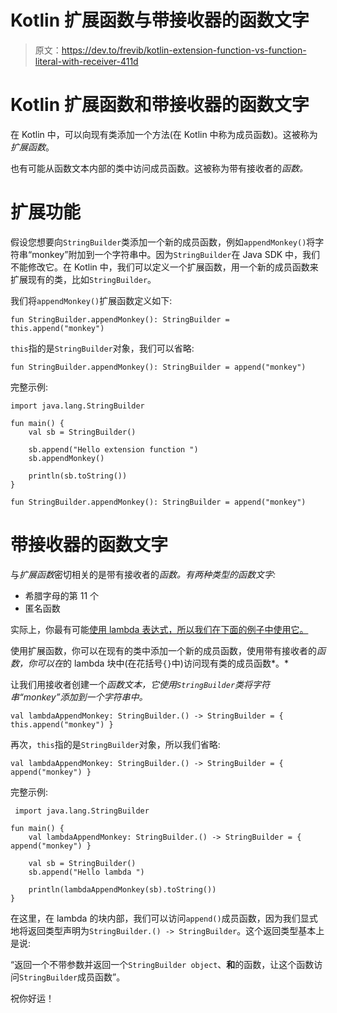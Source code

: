 # Kotlin 扩展函数与带接收器的函数文字

> 原文：<https://dev.to/frevib/kotlin-extension-function-vs-function-literal-with-receiver-411d>

# Kotlin 扩展函数和带接收器的函数文字

在 Kotlin 中，可以向现有类添加一个方法(在 Kotlin 中称为成员函数)。这被称为*扩展函数*。

也有可能从函数文本内部的类中访问成员函数。这被称为带有接收者的*函数。*

# 扩展功能

假设您想要向`StringBuilder`类添加一个新的成员函数，例如`appendMonkey()`将字符串“monkey”附加到一个字符串中。因为`StringBuilder`在 Java SDK 中，我们不能修改它。在 Kotlin 中，我们可以定义一个扩展函数，用一个新的成员函数来扩展现有的类，比如`StringBuilder`。

我们将`appendMonkey()`扩展函数定义如下:

```
fun StringBuilder.appendMonkey(): StringBuilder = this.append("monkey") 
```

`this`指的是`StringBuilder`对象，我们可以省略:

```
fun StringBuilder.appendMonkey(): StringBuilder = append("monkey") 
```

完整示例:

```
import java.lang.StringBuilder

fun main() {
    val sb = StringBuilder()

    sb.append("Hello extension function ")
    sb.appendMonkey()

    println(sb.toString())
}

fun StringBuilder.appendMonkey(): StringBuilder = append("monkey") 
```

# 带接收器的函数文字

与*扩展函数*密切相关的是带有接收者的*函数。有两种类型的函数文字:*

*   希腊字母的第 11 个
*   匿名函数

实际上，你最有可能[使用 lambda 表达式，所以我们在下面的例子中使用它。](https://kotlinlang.org/docs/reference/lambdas.html#anonymous-functions)

使用扩展函数，你可以在现有的类中添加一个新的成员函数，使用带有接收者的*函数，你可以在*的 lambda 块中(在花括号`{}`中)访问现有类的成员函数*。*

让我们用接收者创建一个*函数文本，它使用`StringBuilder`类将字符串“monkey”添加到一个字符串中。* 

```
val lambdaAppendMonkey: StringBuilder.() -> StringBuilder = { this.append("monkey") } 
```

再次，`this`指的是`StringBuilder`对象，所以我们省略:

```
val lambdaAppendMonkey: StringBuilder.() -> StringBuilder = { append("monkey") } 
```

完整示例:

```
 import java.lang.StringBuilder

fun main() {
    val lambdaAppendMonkey: StringBuilder.() -> StringBuilder = { append("monkey") }

    val sb = StringBuilder()
    sb.append("Hello lambda ")

    println(lambdaAppendMonkey(sb).toString())
} 
```

在这里，在 lambda 的块内部，我们可以访问`append()`成员函数，因为我们显式地将返回类型声明为`StringBuilder.() -> StringBuilder`。这个返回类型基本上是说:

“返回一个不带参数并返回一个`StringBuilder object`、**和**的函数，让这个函数访问`StringBuilder`成员函数”。

祝你好运！